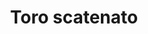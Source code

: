 ---
layout: post
title: Toro scatenato
director: Martin Scorsese
year: 1980
cover: https://images.mubicdn.net/images/film/486/cache-36656-1593007090/image-w1280.jpg
imdb_id: tt0081398
sas: true
---